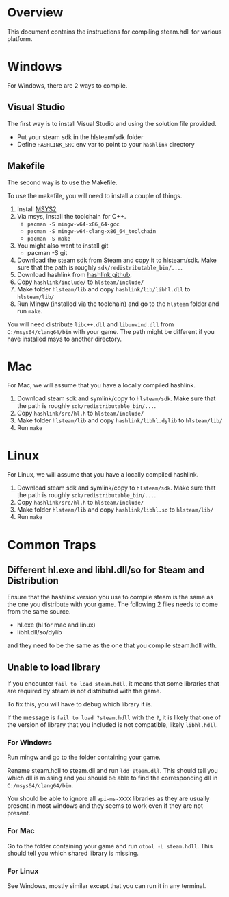 # Overview
This document contains the instructions for compiling steam.hdll for various platform.

# Windows
For Windows, there are 2 ways to compile.


## Visual Studio
The first way is to install Visual Studio and using the solution file provided.

- Put your steam sdk in the hlsteam/sdk folder
- Define `HASHLINK_SRC` env var to point to your `hashlink` directory

## Makefile
The second way is to use the Makefile.

To use the makefile, you will need to install a couple of things.

1. Install [MSYS2](https://www.msys2.org/)
2. Via msys, install the toolchain for C++.
    - `pacman -S mingw-w64-x86_64-gcc`
    - `pacman -S mingw-w64-clang-x86_64_toolchain`
    - `pacman -S make`
3. You might also want to install git
    - pacman -S git
4. Download the steam sdk from Steam and copy it to hlsteam/sdk. Make sure that the path is roughly `sdk/redistributable_bin/...`.
5. Download hashlink from [hashlink github](https://github.com/HaxeFoundation/hashlink).
6. Copy `hashlink/include/` to `hlsteam/include/`
7. Make folder `hlsteam/lib` and copy `hashlink/lib/libhl.dll` to `hlsteam/lib/`
8. Run Mingw (installed via the toolchain) and go to the `hlsteam` folder and run `make`.

You will need distribute `libc++.dll` and `libunwind.dll` from `C:/msys64/clang64/bin` with your game.
The path might be different if you have installed msys to another directory.

# Mac
For Mac, we will assume that you have a locally compiled hashlink.

1. Download steam sdk and symlink/copy to `hlsteam/sdk`. Make sure that the path is roughly `sdk/redistributable_bin/...`.
2. Copy `hashlink/src/hl.h` to `hlsteam/include/`
3. Make folder `hlsteam/lib` and copy `hashlink/libhl.dylib` to `hlsteam/lib/`
4. Run `make`

# Linux
For Linux, we will assume that you have a locally compiled hashlink.

1. Download steam sdk and symlink/copy to `hlsteam/sdk`. Make sure that the path is roughly `sdk/redistributable_bin/...`.
2. Copy `hashlink/src/hl.h` to `hlsteam/include/`
3. Make folder `hlsteam/lib` and copy `hashlink/libhl.so` to `hlsteam/lib/`
4. Run `make`

# Common Traps

## Different hl.exe and libhl.dll/so for Steam and Distribution
Ensure that the hashlink version you use to compile steam is the same as the one you distribute with your game.
The following 2 files needs to come from the same source.

- hl.exe (hl for mac and linux)
- libhl.dll/so/dylib

and they need to be the same as the one that you compile steam.hdll with.

## Unable to load library
If you encounter `fail to load steam.hdll`, it means that some libraries that are required by steam is not distributed with the game.

To fix this, you will have to debug which library it is.

If the message is `fail to load ?steam.hdll` with the `?`, it is likely that one of the version of library that you included is not compatible, likely `libhl.hdll`.

### For Windows
Run mingw and go to the folder containing your game.

Rename steam.hdll to steam.dll and run `ldd steam.dll`.
This should tell you which dll is missing and you should be able to find the corresponding dll in `C:/msys64/clang64/bin`.

You should be able to ignore all `api-ms-XXXX` libraries as they are usually present in most windows and they seems to work even if they are not present.

### For Mac
Go to the folder containing your game and run `otool -L steam.hdll`.
This should tell you which shared library is missing.

### For Linux
See Windows, mostly similar except that you can run it in any terminal.
